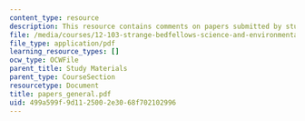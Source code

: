 ```yaml
---
content_type: resource
description: This resource contains comments on papers submitted by students.
file: /media/courses/12-103-strange-bedfellows-science-and-environmental-policy-fall-2005/499a599f9d1125002e3068f702102996_papers_general.pdf
file_type: application/pdf
learning_resource_types: []
ocw_type: OCWFile
parent_title: Study Materials
parent_type: CourseSection
resourcetype: Document
title: papers_general.pdf
uid: 499a599f-9d11-2500-2e30-68f702102996
---
```

